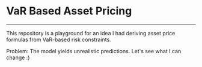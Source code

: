 # VaR Based Asset Pricing
---
This repository is a playground for an idea I had deriving asset price formulas from VaR-based risk constraints.

Problem: The model yields unrealistic predictions. Let's see what I can change :)

